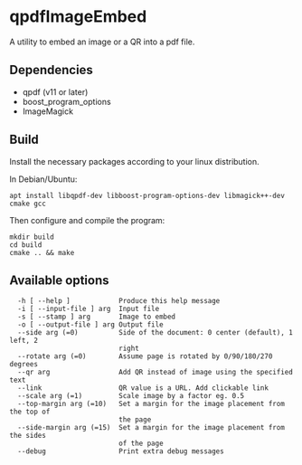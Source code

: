 # qpdfImageEmbed
A utility to embed an image or a QR into a pdf file.
## Dependencies
- qpdf (v11 or later)
- boost_program_options
- ImageMagick

## Build
Install the necessary packages according to your linux distribution.

In Debian/Ubuntu:
```
apt install libqpdf-dev libboost-program-options-dev libmagick++-dev cmake gcc
```

Then configure and compile the program:
```
mkdir build
cd build
cmake .. && make
```

## Available options
```
  -h [ --help ]            Produce this help message
  -i [ --input-file ] arg  Input file
  -s [ --stamp ] arg       Image to embed
  -o [ --output-file ] arg Output file
  --side arg (=0)          Side of the document: 0 center (default), 1 left, 2 
                           right
  --rotate arg (=0)        Assume page is rotated by 0/90/180/270 degrees
  --qr arg                 Add QR instead of image using the specified text
  --link                   QR value is a URL. Add clickable link
  --scale arg (=1)         Scale image by a factor eg. 0.5
  --top-margin arg (=10)   Set a margin for the image placement from the top of
                           the page
  --side-margin arg (=15)  Set a margin for the image placement from the sides 
                           of the page
  --debug                  Print extra debug messages

```
